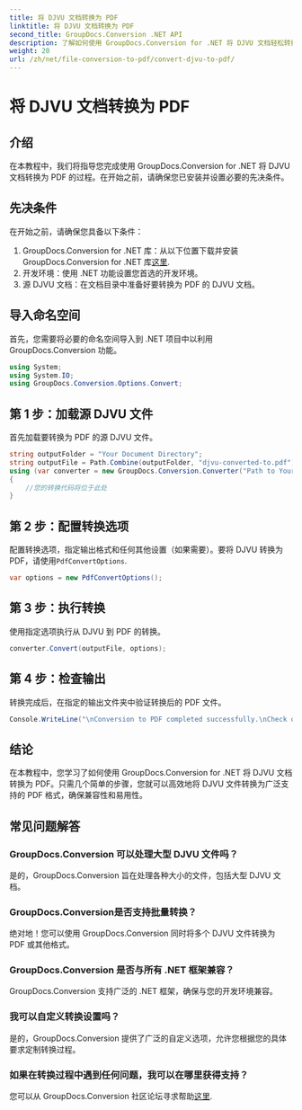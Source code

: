 ```yaml
---
title: 将 DJVU 文档转换为 PDF
linktitle: 将 DJVU 文档转换为 PDF
second_title: GroupDocs.Conversion .NET API
description: 了解如何使用 GroupDocs.Conversion for .NET 将 DJVU 文档轻松转换为 PDF。简化您的文档管理任务。
weight: 20
url: /zh/net/file-conversion-to-pdf/convert-djvu-to-pdf/
---
```


# 将 DJVU 文档转换为 PDF

## 介绍
在本教程中，我们将指导您完成使用 GroupDocs.Conversion for .NET 将 DJVU 文档转换为 PDF 的过程。在开始之前，请确保您已安装并设置必要的先决条件。
## 先决条件
在开始之前，请确保您具备以下条件：
1. GroupDocs.Conversion for .NET 库：从以下位置下载并安装 GroupDocs.Conversion for .NET 库[这里](https://releases.groupdocs.com/conversion/net/).
2. 开发环境：使用 .NET 功能设置您首选的开发环境。
3. 源 DJVU 文档：在文档目录中准备好要转换为 PDF 的 DJVU 文档。

## 导入命名空间
首先，您需要将必要的命名空间导入到 .NET 项目中以利用 GroupDocs.Conversion 功能。
```csharp
using System;
using System.IO;
using GroupDocs.Conversion.Options.Convert;
```
## 第 1 步：加载源 DJVU 文件
首先加载要转换为 PDF 的源 DJVU 文件。
```csharp
string outputFolder = "Your Document Directory";
string outputFile = Path.Combine(outputFolder, "djvu-converted-to.pdf");
using (var converter = new GroupDocs.Conversion.Converter("Path to Your DJVU File"))
{
    //您的转换代码将位于此处
}
```
## 第 2 步：配置转换选项
配置转换选项，指定输出格式和任何其他设置（如果需要）。要将 DJVU 转换为 PDF，请使用`PdfConvertOptions`.
```csharp
var options = new PdfConvertOptions();
```
## 第 3 步：执行转换
使用指定选项执行从 DJVU 到 PDF 的转换。
```csharp
converter.Convert(outputFile, options);
```
## 第 4 步：检查输出
转换完成后，在指定的输出文件夹中验证转换后的 PDF 文件。
```csharp
Console.WriteLine("\nConversion to PDF completed successfully.\nCheck output in {0}", outputFolder);
```

## 结论
在本教程中，您学习了如何使用 GroupDocs.Conversion for .NET 将 DJVU 文档转换为 PDF。只需几个简单的步骤，您就可以高效地将 DJVU 文件转换为广泛支持的 PDF 格式，确保兼容性和易用性。
## 常见问题解答
### GroupDocs.Conversion 可以处理大型 DJVU 文件吗？
是的，GroupDocs.Conversion 旨在处理各种大小的文件，包括大型 DJVU 文档。
### GroupDocs.Conversion是否支持批量转换？
绝对地！您可以使用 GroupDocs.Conversion 同时将多个 DJVU 文件转换为 PDF 或其他格式。
### GroupDocs.Conversion 是否与所有 .NET 框架兼容？
GroupDocs.Conversion 支持广泛的 .NET 框架，确保与您的开发环境兼容。
### 我可以自定义转换设置吗？
是的，GroupDocs.Conversion 提供了广泛的自定义选项，允许您根据您的具体要求定制转换过程。
### 如果在转换过程中遇到任何问题，我可以在哪里获得支持？
您可以从 GroupDocs.Conversion 社区论坛寻求帮助[这里](https://forum.groupdocs.com/c/conversion/11).